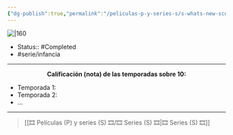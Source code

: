 ```yaml
---
{"dg-publish":true,"permalink":"/peliculas-p-y-series-s/s-whats-new-scooby-doo/"}
---
```



![|160](https://m.media-amazon.com/images/M/MV5BMTFlNjE5YzUtYWZlYy00NDhjLTljYjEtZmMwYzkxNWRmMDU4XkEyXkFqcGdeQXVyNTA4NzExMDg@._V1_SX300.jpg)

- Status:: #Completed 
- #serie/infancia 

---

**<center>Calificación (nota) de las temporadas sobre 10:</center>**

- Temporada 1: 
- Temporada 2: 
- ...

---

> [[🎞️ Películas (P) y series (S) 🎞️/🎞️ Series (S) 🎞️\|🎞️ Series (S) 🎞️]]